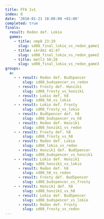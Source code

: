 ```yaml
---
title: FFA 1v1
index: 8
date: '2018-01-21 18:00:00 +01:00'
completed: true
finals:
  result: Redon def. Lokio
  games:
    - title: nmp8 23:19
      slug: sd08_final_lokio_vs_redon_game1
    - title: skrdm1 41:47
      slug: sd08_final_lokio_vs_redon_game2
    - title: metl3 50:28
      slug: sd08_final_lokio_vs_redon_game3
groups:
  a:
    - - result: Redon def. BudSpencer
        slug: sd08_budspencer_vs_redon
      - result: Frosty def. Honzik1
        slug: sd08_frosty_vs_honzik1
      - result: Lokio def. h8
        slug: sd08_h8_vs_lokio
    - - result: Lokio def. Frosty
        slug: sd08_frosty_vs_lokio
      - result: BudSpencer def. h8
        slug: sd08_budspencer_vs_h8
      - result: Redon def. Honzik1
        slug: sd08_honzik1_vs_redon
    - - result: Frosty def. h8
        slug: sd08_frosty_vs_h8
      - result: Redon def. Lokio
        slug: sd08_lokio_vs_redon
      - result: Honzik1 def. BudSpencer
        slug: sd08_budspencer_vs_honzik1
    - - result: Lokio def. Honzik1
        slug: sd08_honzik1_vs_lokio
      - result: Redon def. h8
        slug: sd08_h8_vs_redon
      - result: Frosty def. BudSpencer
        slug: sd08_budspencer_vs_frosty
    - - result: Honzik1 def. h8
        slug: sd08_honzik1_vs_h8
      - result: Lokio def. BudSpencer
        slug: sd08_budspencer_vs_lokio
      - result: Redon def. Frosty
        slug: sd08_frosty_vs_redon
---
```

